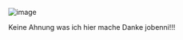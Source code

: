 ![image](https://github.com/user-attachments/assets/423764a7-5856-45f7-8825-2ad44226836b)

Keine Ahnung was ich hier mache
Danke jobenni!!!
